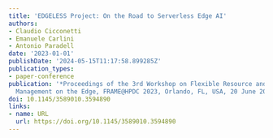 ```yaml
---
title: 'EDGELESS Project: On the Road to Serverless Edge AI'
authors:
- Claudio Cicconetti
- Emanuele Carlini
- Antonio Paradell
date: '2023-01-01'
publishDate: '2024-05-15T11:17:58.899285Z'
publication_types:
- paper-conference
publication: '*Proceedings of the 3rd Workshop on Flexible Resource and Application
  Management on the Edge, FRAME@HPDC 2023, Orlando, FL, USA, 20 June 2023*'
doi: 10.1145/3589010.3594890
links:
- name: URL
  url: https://doi.org/10.1145/3589010.3594890
---
```

